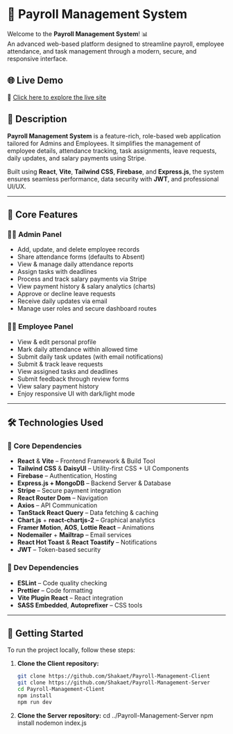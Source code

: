 # 💼 **Payroll Management System**

Welcome to the **Payroll Management System**! 📊  
An advanced web-based platform designed to streamline payroll, employee attendance, and task management through a modern, secure, and responsive interface.

## 🌐 **Live Demo**
🚀 [Click here to explore the live site](https://gilded-centaur-ce11bb.netlify.app/) 

## 📝 **Description**

**Payroll Management System** is a feature-rich, role-based web application tailored for Admins and Employees. It simplifies the management of employee details, attendance tracking, task assignments, leave requests, daily updates, and salary payments using Stripe.

Built using **React**, **Vite**, **Tailwind CSS**, **Firebase**, and **Express.js**, the system ensures seamless performance, data security with **JWT**, and professional UI/UX.

---

## 🔑 **Core Features**

### 👨‍💼 Admin Panel
- Add, update, and delete employee records
- Share attendance forms (defaults to Absent)
- View & manage daily attendance reports
- Assign tasks with deadlines
- Process and track salary payments via Stripe
- View payment history & salary analytics (charts)
- Approve or decline leave requests
- Receive daily updates via email
- Manage user roles and secure dashboard routes

### 👩‍💼 Employee Panel
- View & edit personal profile
- Mark daily attendance within allowed time
- Submit daily task updates (with email notifications)
- Submit & track leave requests
- View assigned tasks and deadlines
- Submit feedback through review forms
- View salary payment history
- Enjoy responsive UI with dark/light mode

---

## 🛠️ **Technologies Used**

### 🧩 **Core Dependencies**
- **React** & **Vite** – Frontend Framework & Build Tool  
- **Tailwind CSS** & **DaisyUI** – Utility-first CSS + UI Components  
- **Firebase** – Authentication, Hosting  
- **Express.js + MongoDB** – Backend Server & Database  
- **Stripe** – Secure payment integration  
- **React Router Dom** – Navigation  
- **Axios** – API Communication  
- **TanStack React Query** – Data fetching & caching  
- **Chart.js** + **react-chartjs-2** – Graphical analytics  
- **Framer Motion**, **AOS**, **Lottie React** – Animations  
- **Nodemailer** + **Mailtrap** – Email services  
- **React Hot Toast** & **React Toastify** – Notifications  
- **JWT** – Token-based security

### 🧪 **Dev Dependencies**
- **ESLint** – Code quality checking  
- **Prettier** – Code formatting  
- **Vite Plugin React** – React integration  
- **SASS Embedded**, **Autoprefixer** – CSS tools

---

## 🚀 **Getting Started**

To run the project locally, follow these steps:

1. **Clone the Client repository:**
   ```bash
   git clone https://github.com/Shakaet/Payroll-Management-Client
   git clone https://github.com/Shakaet/Payroll-Management-Server
   cd Payroll-Management-Client
   npm install
   npm run dev

2. **Clone the Server repository:**
   cd ../Payroll-Management-Server
npm install
nodemon index.js

